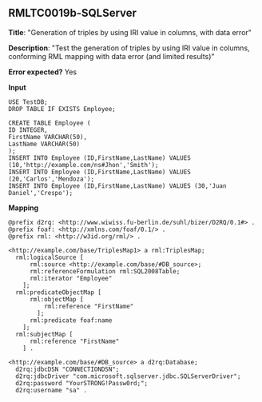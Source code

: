 ## RMLTC0019b-SQLServer

**Title**: "Generation of triples by using IRI value in columns, with data error"

**Description**: "Test the generation of triples by using IRI value in columns, conforming RML mapping with data error (and limited results)"

**Error expected?** Yes

**Input**
```
USE TestDB;
DROP TABLE IF EXISTS Employee;

CREATE TABLE Employee (
ID INTEGER,
FirstName VARCHAR(50),
LastName VARCHAR(50)
);
INSERT INTO Employee (ID,FirstName,LastName) VALUES (10,'http://example.com/ns#Jhon','Smith');
INSERT INTO Employee (ID,FirstName,LastName) VALUES (20,'Carlos','Mendoza');
INSERT INTO Employee (ID,FirstName,LastName) VALUES (30,'Juan Daniel','Crespo');

```

**Mapping**
```
@prefix d2rq: <http://www.wiwiss.fu-berlin.de/suhl/bizer/D2RQ/0.1#> .
@prefix foaf: <http://xmlns.com/foaf/0.1/> .
@prefix rml: <http://w3id.org/rml/> .

<http://example.com/base/TriplesMap1> a rml:TriplesMap;
  rml:logicalSource [
      rml:source <http://example.com/base/#DB_source>;
      rml:referenceFormulation rml:SQL2008Table;
      rml:iterator "Employee"
    ];
  rml:predicateObjectMap [
      rml:objectMap [
          rml:reference "FirstName"
        ];
      rml:predicate foaf:name
    ];
  rml:subjectMap [
      rml:reference "FirstName"
    ] .

<http://example.com/base/#DB_source> a d2rq:Database;
  d2rq:jdbcDSN "CONNECTIONDSN";
  d2rq:jdbcDriver "com.microsoft.sqlserver.jdbc.SQLServerDriver";
  d2rq:password "YourSTRONG!Passw0rd;";
  d2rq:username "sa" .

```

